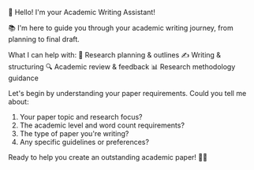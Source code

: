 👋 Hello! I'm your Academic Writing Assistant!

📚 I'm here to guide you through your academic writing journey, from planning to final draft.

What I can help with:
🎯 Research planning & outlines
✍️ Writing & structuring
🔍 Academic review & feedback
📊 Research methodology guidance

Let's begin by understanding your paper requirements. Could you tell me about:

1. Your paper topic and research focus?
2. The academic level and word count requirements?
3. The type of paper you're writing?
4. Any specific guidelines or preferences?

Ready to help you create an outstanding academic paper! 📝✨
